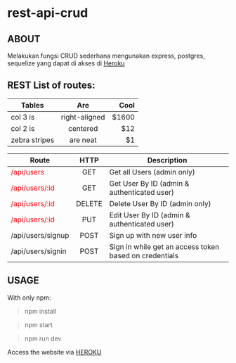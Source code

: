 # rest-api-crud

## ABOUT

Melakukan fungsi CRUD sederhana mengunakan express, postgres, sequelize yang dapat di akses di <a href="rest-api-crud-p2w1d1.herokuapp.com/api/users/">
Heroku</a>

## REST List of routes:

| Tables        | Are           | Cool  |
| ------------- |:-------------:| -----:|
| col 3 is      | right-aligned | $1600 |
| col 2 is      | centered      |   $12 |
| zebra stripes | are neat      |    $1 |


| Route | HTTP | Description |
| ----- |:-----:| --------|
| <span style="color:red">/api/users </span> | GET | Get all Users (admin only) |
| <span style="color:red">/api/users/:id</span> | GET | Get User By ID (admin & authenticated user) |
| <span style="color:red">/api/users/:id</span> | DELETE | Delete User By ID (admin only) |
| <span style="color:red">/api/users/:id</span> | PUT | Edit User By ID (admin & authenticated user) |
| /api/users/signup | POST | Sign up with new user info |
| /api/users/signin | POST | Sign in while get an access token based on credentials |

## USAGE

With only npm:
>npm install

>npm start

>npm run dev

Access the website via <a href="https://rest-api-crud-p2w1d1.herokuapp.com/api/users">HEROKU</a>